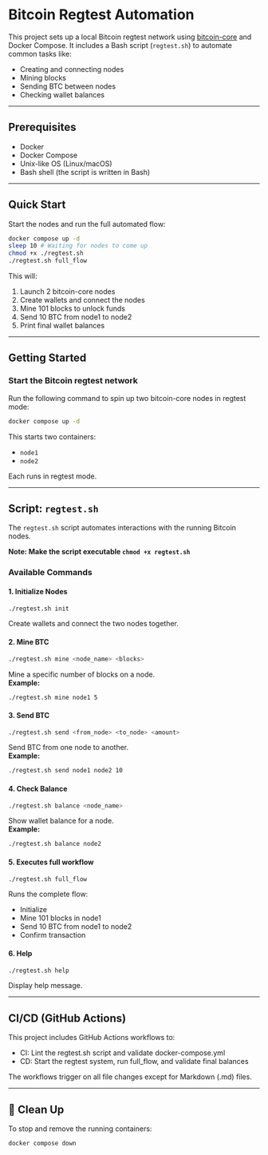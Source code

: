 # Bitcoin Regtest Automation

This project sets up a local Bitcoin regtest network using [bitcoin-core](https://github.com/bitcoin/bitcoin) and Docker Compose.
It includes a Bash script (`regtest.sh`) to automate common tasks like:

- Creating and connecting nodes
- Mining blocks
- Sending BTC between nodes
- Checking wallet balances

---

## Prerequisites

- Docker
- Docker Compose
- Unix-like OS (Linux/macOS)
- Bash shell (the script is written in Bash)

---

## Quick Start

Start the nodes and run the full automated flow:

```bash
docker compose up -d
sleep 10 # Waiting for nodes to come up
chmod +x ./regtest.sh
./regtest.sh full_flow
```

This will:
1. Launch 2 bitcoin-core nodes
2. Create wallets and connect the nodes
3. Mine 101 blocks to unlock funds
4. Send 10 BTC from node1 to node2
5. Print final wallet balances

---

## Getting Started

### Start the Bitcoin regtest network

Run the following command to spin up two bitcoin-core nodes in regtest mode:

```bash
docker compose up -d
```

This starts two containers:
- `node1`
- `node2`

Each runs in regtest mode.

---

## Script: `regtest.sh`

The `regtest.sh` script automates interactions with the running Bitcoin nodes.

**Note: Make the script executable `chmod +x regtest.sh`**

### Available Commands

#### 1. Initialize Nodes
```bash
./regtest.sh init
```
Create wallets and connect the two nodes together.

#### 2. Mine BTC
```bash
./regtest.sh mine <node_name> <blocks>
```
Mine a specific number of blocks on a node.  
**Example:**
```bash
./regtest.sh mine node1 5
```

#### 3. Send BTC
```bash
./regtest.sh send <from_node> <to_node> <amount>
```
Send BTC from one node to another.  
**Example:**
```bash
./regtest.sh send node1 node2 10
```

#### 4. Check Balance
```bash
./regtest.sh balance <node_name>
```
Show wallet balance for a node.  
**Example:**
```bash
./regtest.sh balance node2
```

#### 5. Executes full workflow
```bash
./regtest.sh full_flow
```
Runs the complete flow:
- Initialize
- Mine 101 blocks in node1
- Send 10 BTC from node1 to node2
- Confirm transaction

#### 6. Help
```bash
./regtest.sh help
```
Display help message.

---

## CI/CD (GitHub Actions)

This project includes GitHub Actions workflows to:

- CI: Lint the regtest.sh script and validate docker-compose.yml
- CD: Start the regtest system, run full_flow, and validate final balances

The workflows trigger on all file changes except for Markdown (.md) files.

---

## 🧹 Clean Up

To stop and remove the running containers:

```bash
docker compose down
```

